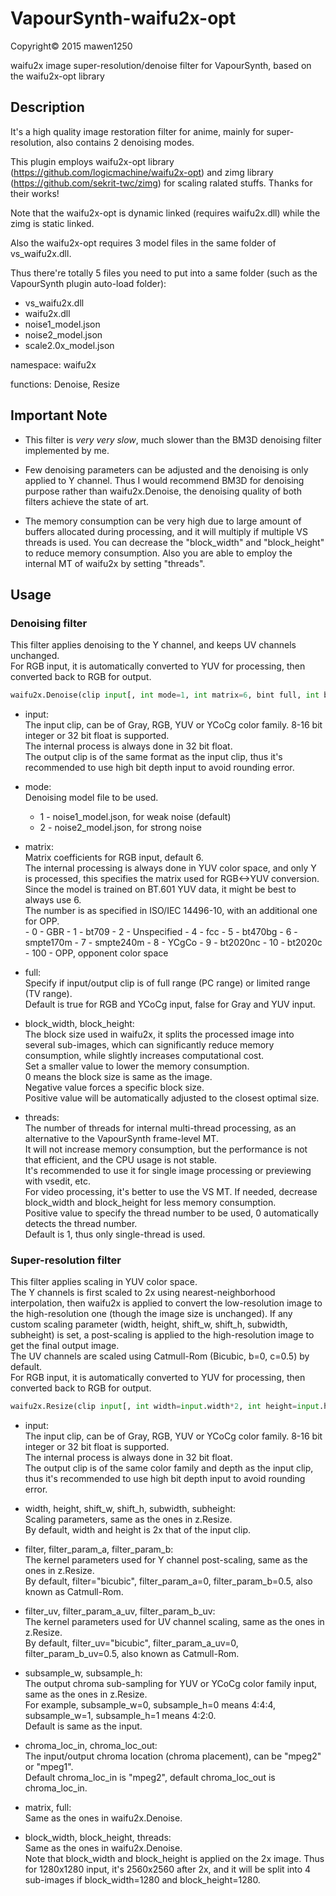 # VapourSynth-waifu2x-opt

Copyright© 2015 mawen1250

waifu2x image super-resolution/denoise filter for VapourSynth, based on the waifu2x-opt library

## Description

It's a high quality image restoration filter for anime, mainly for super-resolution, also contains 2 denoising modes.

This plugin employs waifu2x-opt library (https://github.com/logicmachine/waifu2x-opt) and zimg library (https://github.com/sekrit-twc/zimg) for scaling ralated stuffs. Thanks for their works!

Note that the waifu2x-opt is dynamic linked (requires waifu2x.dll) while the zimg is static linked.

Also the waifu2x-opt requires 3 model files in the same folder of vs_waifu2x.dll.

Thus there're totally 5 files you need to put into a same folder (such as the VapourSynth plugin auto-load folder):
  - vs_waifu2x.dll
  - waifu2x.dll
  - noise1_model.json
  - noise2_model.json
  - scale2.0x_model.json

namespace: waifu2x

functions: Denoise, Resize

## Important Note

- This filter is *very very slow*, much slower than the BM3D denoising filter implemented by me.

- Few denoising parameters can be adjusted and the denoising is only applied to Y channel. Thus I would recommend BM3D for denoising purpose rather than waifu2x.Denoise, the denoising quality of both filters achieve the state of art.

- The memory consumption can be very high due to large amount of buffers allocated during processing, and it will multiply if multiple VS threads is used. You can decrease the "block_width" and "block_height" to reduce memory consumption. Also you are able to employ the internal MT of waifu2x by setting "threads".

## Usage

### Denoising filter

This filter applies denoising to the Y channel, and keeps UV channels unchanged.<br />
For RGB input, it is automatically converted to YUV for processing, then converted back to RGB for output.

```python
waifu2x.Denoise(clip input[, int mode=1, int matrix=6, bint full, int block_width=1280, int block_height=1280, int threads=1])
```

- input:<br />
    The input clip, can be of Gray, RGB, YUV or YCoCg color family. 8-16 bit integer or 32 bit float is supported.<br />
    The internal process is always done in 32 bit float.<br />
    The output clip is of the same format as the input clip, thus it's recommended to use high bit depth input to avoid rounding error.

- mode:<br />
    Denoising model file to be used.<br />
  - 1 - noise1_model.json, for weak noise (default)
  - 2 - noise2_model.json, for strong noise

- matrix:<br />
    Matrix coefficients for RGB input, default 6.<br />
    The internal processing is always done in YUV color space, and only Y is processed, this specifies the matrix used for RGB<->YUV conversion.<br />
    Since the model is trained on BT.601 YUV data, it might be best to always use 6.<br />
    The number is as specified in ISO/IEC 14496-10, with an additional one for OPP.<br />
      - 0 - GBR
      - 1 - bt709
      - 2 - Unspecified
      - 4 - fcc
      - 5 - bt470bg
      - 6 - smpte170m
      - 7 - smpte240m
      - 8 - YCgCo
      - 9 - bt2020nc
      - 10 - bt2020c
      - 100 - OPP, opponent color space

- full:<br />
    Specify if input/output clip is of full range (PC range) or limited range (TV range).<br />
    Default is true for RGB and YCoCg input, false for Gray and YUV input.

- block_width, block_height:<br />
    The block size used in waifu2x, it splits the processed image into several sub-images, which can significantly reduce memory consumption, while slightly increases computational cost.<br />
    Set a smaller value to lower the memory consumption.<br />
    0 means the block size is same as the image.<br />
    Negative value forces a specific block size.<br />
    Positive value will be automatically adjusted to the closest optimal size.

- threads:<br />
    The number of threads for internal multi-thread processing, as an alternative to the VapourSynth frame-level MT.<br />
    It will not increase memory consumption, but the performance is not that efficient, and the CPU usage is not stable.<br />
    It's recommended to use it for single image processing or previewing with vsedit, etc.<br />
    For video processing, it's better to use the VS MT. If needed, decrease block_width and block_height for less memory consumption.<br />
    Positive value to specify the thread number to be used, 0 automatically detects the thread number.<br />
    Default is 1, thus only single-thread is used.

### Super-resolution filter

This filter applies scaling in YUV color space.<br />
The Y channels is first scaled to 2x using nearest-neighborhood interpolation, then waifu2x is applied to convert the low-resolution image to the high-resolution one (though the image size is unchanged). If any custom scaling parameter (width, height, shift_w, shift_h, subwidth, subheight) is set, a post-scaling is applied to the high-resolution image to get the final output image.<br />
The UV channels are scaled using Catmull-Rom (Bicubic, b=0, c=0.5) by default.<br />
For RGB input, it is automatically converted to YUV for processing, then converted back to RGB for output.

```python
waifu2x.Resize(clip input[, int width=input.width*2, int height=input.height*2, float shift_w=0, float shift_h=0, float subwidth=input.width, float subheight=input.height, string filter="bicubic", float filter_param_a=0, float filter_param_b=0.5, string filter_uv="bicubic", float filter_param_a_uv=0, float filter_param_b_uv=0.5, int subsample_w=input.format.subsampling_w, int subsample_h=input.format.subsampling_h, string chroma_loc_in="mpeg2", string chroma_loc_out=chroma_loc_in, int matrix=6, bint full, int block_width=1280, int block_height=1280, int threads=1])
```

- input:<br />
    The input clip, can be of Gray, RGB, YUV or YCoCg color family. 8-16 bit integer or 32 bit float is supported.<br />
    The internal process is always done in 32 bit float.<br />
    The output clip is of the same color family and depth as the input clip, thus it's recommended to use high bit depth input to avoid rounding error.

- width, height, shift_w, shift_h, subwidth, subheight:<br />
    Scaling parameters, same as the ones in z.Resize.<br />
    By default, width and height is 2x that of the input clip.

- filter, filter_param_a, filter_param_b:<br />
    The kernel parameters used for Y channel post-scaling, same as the ones in z.Resize.<br />
    By default, filter="bicubic", filter_param_a=0, filter_param_b=0.5, also known as Catmull-Rom.

- filter_uv, filter_param_a_uv, filter_param_b_uv:<br />
    The kernel parameters used for UV channel scaling, same as the ones in z.Resize.<br />
    By default, filter_uv="bicubic", filter_param_a_uv=0, filter_param_b_uv=0.5, also known as Catmull-Rom.

- subsample_w, subsample_h:<br />
    The output chroma sub-sampling for YUV or YCoCg color family input, same as the ones in z.Resize.<br />
    For example, subsample_w=0, subsample_h=0 means 4:4:4, subsample_w=1, subsample_h=1 means 4:2:0.<br />
    Default is same as the input.

- chroma_loc_in, chroma_loc_out:<br />
    The input/output chroma location (chroma placement), can be "mpeg2" or "mpeg1".<br />
    Default chroma_loc_in is "mpeg2", default chroma_loc_out is chroma_loc_in.

- matrix, full:<br />
    Same as the ones in waifu2x.Denoise.

- block_width, block_height, threads:<br />
    Same as the ones in waifu2x.Denoise.<br />
    Note that block_width and block_height is applied on the 2x image. Thus for 1280x1280 input, it's 2560x2560 after 2x, and it will be split into 4 sub-images if block_width=1280 and block_height=1280.
